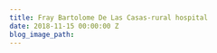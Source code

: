 ```yaml
---
title: Fray Bartolome De Las Casas-rural hospital
date: 2018-11-15 00:00:00 Z
blog_image_path: 
---
```


